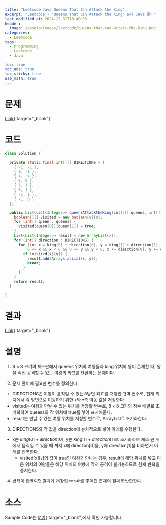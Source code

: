 ```yaml
---
title: "Leetcode Java Queens That Can Attack the King"
excerpt: "Leetcode - 'Queens That Can Attack the King' 문제 Java 풀이"
last_modified_at: 2024-12-31T10:40:00
header:
  image: /assets/images/leetcode/queens-that-can-attack-the-king.png
categories:
  - Leetcode
tags:
  - Programming
  - Leetcode
  - Java

toc: true
toc_ads: true
toc_sticky: true
use_math: true
---
```

# 문제
[Link](https://leetcode.com/problems/queens-that-can-attack-the-king/){:target="_blank"}

# 코드
```java
class Solution {

  private static final int[][] DIRECTIONS = {
    { -1, -1 },
    { 0, -1 },
    { 1, -1 },
    { 1, 0 },
    { 1, 1 },
    { 0, 1 },
    { -1, 1 },
    { -1, 0 }
  };

  public List<List<Integer>> queensAttacktheKing(int[][] queens, int[] king) {
    boolean[][] visited = new boolean[8][8];
    for (int[] queen : queens) {
      visited[queen[0]][queen[1]] = true;
    }
    List<List<Integer>> result = new ArrayList<>();
    for (int[] direction : DIRECTIONS) {
      for (int x = king[0] + direction[0], y = king[1] + direction[1];
          0 <= x && x < 8 && 0 <= y && y < 8; x += direction[0], y += direction[1]) {
        if (visited[x][y]) {
          result.add(Arrays.asList(x, y));
          break;
        }
      }
    }
    return result;
  }

}
```

# 결과
[Link](https://leetcode.com/problems/queens-that-can-attack-the-king/submissions/1492929507/){:target="_blank"}

# 설명
1. $8 \times 8$ 크기의 체스판에서 queens 위치의 여왕들과 king 위치의 왕이 존재할 때, 왕을 직접 공격할 수 있는 여왕의 좌표를 반환하는 문제이다.

2. 문제 풀이에 필요한 변수를 정의한다.
- DIRECTIONS은 여왕이 움직일 수 있는 8방면 좌표를 저장한 전역 변수로, 현재 위치에서 각 방면으로 이동하기 위한 x와 y축 이동 값을 저장한다.
- visited는 여왕과 만날 수 있는 위치를 저장할 변수로, $8 \times 8$ 크기의 정수 배열로 초기화하여 queens의 각 위치에 true를 넣어 표시해준다.
- result는 만날 수 있는 여왕 위치를 저장할 변수로, ArrayList로 초기화한다.

3. DIRECTIONS의 각 값을 direction에 순차적으로 넣어 아래를 수행한다.
- x는 $king[0] + direction[0]$, y는 $king[1] + direction[1]$로 초기화하여 체스 판 위에서 움직일 수 있을 때 까지 x에 direction[0]을, y에 direction[1]을 더하면서 아래를 반복한다.
  - visited[x][y]의 값이 true인 여왕과 만나는 경우, result에 해당 위치를 넣고 다음 위치의 여왕들은 해당 위치의 여왕에 막혀 공격이 불가능하므로 현재 반복을 중지한다.

4. 반복이 완료되면 결과가 저장된 result를 주어진 문제의 결과로 반환한다.

# 소스
Sample Code는 [여기](https://github.com/GracefulSoul/leetcode/blob/master/src/main/java/gracefulsoul/problems/QueensThatCanAttackTheKing.java){:target="_blank"}에서 확인 가능합니다.